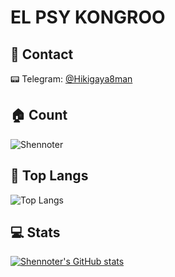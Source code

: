 # EL PSY KONGROO
## 🤺 Contact
📟 Telegram: [@Hikigaya8man](https://t.me/Hikigaya8man)
## 🏠 Count
![Shennoter](https://count.getloli.com/get/@Shennoter?theme=rule34)  
## 🥇 Top Langs
![Top Langs](https://github-readme-stats.vercel.app/api/top-langs/?username=shennoter&layout=compact&theme=buefy)  
## 💻 Stats
[![Shennoter's GitHub stats](https://github-readme-stats.vercel.app/api?username=Shennoter&show_icons=true&theme=graywhite)](https://github.com/anuraghazra/github-readme-stats)
